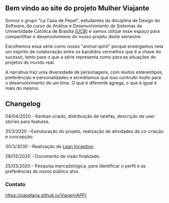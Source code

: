 ## Bem vindo ao site do projeto Mulher Viajante

Somos o grupo "La Casa de Pepel", estudantes da disciplina de Design do Software, do curso de Análise e Desenvolvimento de Sistemas da Universidade Católica de Brasília [(UCB)](https://ucb.catolica.edu.br/) e vamos utilizar esse espaço para compartilhar o desenvolvimeno do nosso projeto deste semestre.

Escolhemos essa série como nosso "animal spirit" porque enxergamos nela um espírito de colaboração entre os bandidos vermelhos que é a chave do sucesso, tanto para o que a série representa como para as situações de projetos do mundo real. 

A narrativa traz uma diversidade de personagens, com muitos estereótipos, preferências e personalidades e acreditamos que isso contruibi muito para o desenvolvimento de um time. O que é diferente agrega, o que é igual é mais do mesmo.


## Changelog 

04/04/2020 - Kanban criado, distribuição de tarefas, descrição de user stories para features.

31/3/2020 - Estruturação do  projeto, realização de atividades de co-criação e concepção.

30/3/3030 - Realização de [Lean Inception](https://www.caroli.org/lean-inception).

28/03/2020 - Documento de visão finalizado. 

25/03/2020 - Pesquisa mercadológica, para identificar o perfil e as preferências do nosso público alvo.


### Contato

https://papelaria.github.io/ViagemAPP/
